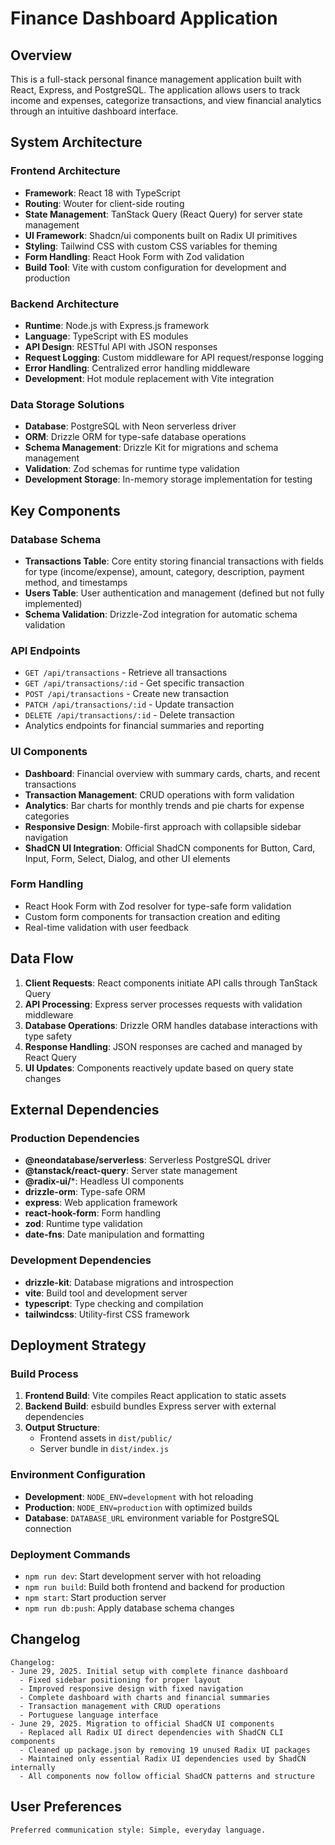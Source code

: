 # Finance Dashboard Application

## Overview

This is a full-stack personal finance management application built with React, Express, and PostgreSQL. The application allows users to track income and expenses, categorize transactions, and view financial analytics through an intuitive dashboard interface.

## System Architecture

### Frontend Architecture
- **Framework**: React 18 with TypeScript
- **Routing**: Wouter for client-side routing
- **State Management**: TanStack Query (React Query) for server state management
- **UI Framework**: Shadcn/ui components built on Radix UI primitives
- **Styling**: Tailwind CSS with custom CSS variables for theming
- **Form Handling**: React Hook Form with Zod validation
- **Build Tool**: Vite with custom configuration for development and production

### Backend Architecture
- **Runtime**: Node.js with Express.js framework
- **Language**: TypeScript with ES modules
- **API Design**: RESTful API with JSON responses
- **Request Logging**: Custom middleware for API request/response logging
- **Error Handling**: Centralized error handling middleware
- **Development**: Hot module replacement with Vite integration

### Data Storage Solutions
- **Database**: PostgreSQL with Neon serverless driver
- **ORM**: Drizzle ORM for type-safe database operations
- **Schema Management**: Drizzle Kit for migrations and schema management
- **Validation**: Zod schemas for runtime type validation
- **Development Storage**: In-memory storage implementation for testing

## Key Components

### Database Schema
- **Transactions Table**: Core entity storing financial transactions with fields for type (income/expense), amount, category, description, payment method, and timestamps
- **Users Table**: User authentication and management (defined but not fully implemented)
- **Schema Validation**: Drizzle-Zod integration for automatic schema validation

### API Endpoints
- `GET /api/transactions` - Retrieve all transactions
- `GET /api/transactions/:id` - Get specific transaction
- `POST /api/transactions` - Create new transaction
- `PATCH /api/transactions/:id` - Update transaction
- `DELETE /api/transactions/:id` - Delete transaction
- Analytics endpoints for financial summaries and reporting

### UI Components
- **Dashboard**: Financial overview with summary cards, charts, and recent transactions
- **Transaction Management**: CRUD operations with form validation
- **Analytics**: Bar charts for monthly trends and pie charts for expense categories
- **Responsive Design**: Mobile-first approach with collapsible sidebar navigation
- **ShadCN UI Integration**: Official ShadCN components for Button, Card, Input, Form, Select, Dialog, and other UI elements

### Form Handling
- React Hook Form with Zod resolver for type-safe form validation
- Custom form components for transaction creation and editing
- Real-time validation with user feedback

## Data Flow

1. **Client Requests**: React components initiate API calls through TanStack Query
2. **API Processing**: Express server processes requests with validation middleware
3. **Database Operations**: Drizzle ORM handles database interactions with type safety
4. **Response Handling**: JSON responses are cached and managed by React Query
5. **UI Updates**: Components reactively update based on query state changes

## External Dependencies

### Production Dependencies
- **@neondatabase/serverless**: Serverless PostgreSQL driver
- **@tanstack/react-query**: Server state management
- **@radix-ui/***: Headless UI components
- **drizzle-orm**: Type-safe ORM
- **express**: Web application framework
- **react-hook-form**: Form handling
- **zod**: Runtime type validation
- **date-fns**: Date manipulation and formatting

### Development Dependencies
- **drizzle-kit**: Database migrations and introspection
- **vite**: Build tool and development server
- **typescript**: Type checking and compilation
- **tailwindcss**: Utility-first CSS framework

## Deployment Strategy

### Build Process
1. **Frontend Build**: Vite compiles React application to static assets
2. **Backend Build**: esbuild bundles Express server with external dependencies
3. **Output Structure**: 
   - Frontend assets in `dist/public/`
   - Server bundle in `dist/index.js`

### Environment Configuration
- **Development**: `NODE_ENV=development` with hot reloading
- **Production**: `NODE_ENV=production` with optimized builds
- **Database**: `DATABASE_URL` environment variable for PostgreSQL connection

### Deployment Commands
- `npm run dev`: Start development server with hot reloading
- `npm run build`: Build both frontend and backend for production
- `npm start`: Start production server
- `npm run db:push`: Apply database schema changes

## Changelog

```
Changelog:
- June 29, 2025. Initial setup with complete finance dashboard
  - Fixed sidebar positioning for proper layout
  - Improved responsive design with fixed navigation
  - Complete dashboard with charts and financial summaries
  - Transaction management with CRUD operations
  - Portuguese language interface
- June 29, 2025. Migration to official ShadCN UI components
  - Replaced all Radix UI direct dependencies with ShadCN CLI components
  - Cleaned up package.json by removing 19 unused Radix UI packages
  - Maintained only essential Radix UI dependencies used by ShadCN internally
  - All components now follow official ShadCN patterns and structure
```

## User Preferences

```
Preferred communication style: Simple, everyday language.
```